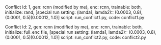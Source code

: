 Conflict Id: 1, gen: rcnn (modified by me), enc: rcnn, trainable: both, initialize: rand, [special run setting: (lamda1, lamda2):: (0.0003, 0.8), (0.0001, 0.5)(0.00012, 1.0)] script: run_conflict1.py, code: conflict1.py


Conflict Id: 2, gen: rcnn (modified by me), enc: rcnn, trainable: both, initialize: full_enc file, [special run setting: (lamda1, lamda2):: (0.0003, 0.8), (0.0001, 0.5)(0.00012, 1.0)] script: run_conflict2.py, code: conflict2.py
